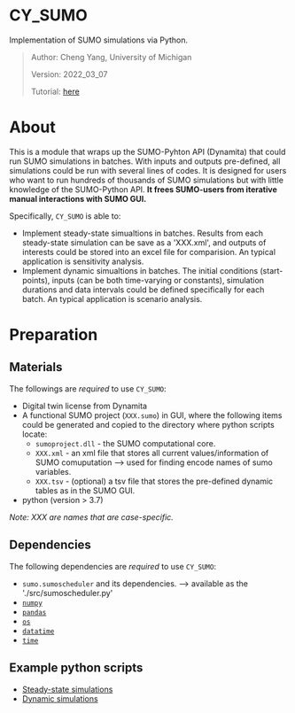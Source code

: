 # CY_SUMO
 Implementation of SUMO simulations via Python. 
 > Author: Cheng Yang, University of Michigan 
 > 
 > Version: 2022_03_07
 >
 > Tutorial: [here](https://github.com/ChengYangUmich/CY_SUMO/blob/main/Tutorial.md) 
# About 
This is a module that wraps up the SUMO-Pyhton API (Dynamita) that could run SUMO simulations in batches. With inputs and outputs pre-defined, all simulations could be run with several lines of codes. It is designed for users who want to run hundreds of thousands of SUMO simulations but with little knowledge of the SUMO-Python API. **It frees SUMO-users from iterative manual interactions with SUMO GUI.**

Specifically, `CY_SUMO` is able to:
- Implement steady-state simualtions in batches. Results from each steady-state simulation can be save as a 'XXX.xml', and outputs of interests could be stored into an excel file for comparision. An typical application is sensitivity analysis.    
- Implement dynamic simualtions in batches. The initial conditions (start-points), inputs (can be both time-varying or constants), simulation durations and data intervals could be defined specifically for each batch. An typical application is scenario analysis.     

# Preparation
## Materials
The followings are *required* to use `CY_SUMO`:
- Digital twin license from Dynamita 
- A functional SUMO project (`XXX.sumo`) in GUI, where the following items could be generated and copied to the directory where python scripts locate: 
    - `sumoproject.dll` - the SUMO computational core.
    -  `XXX.xml` - an xml file that stores all current values/information of SUMO comuputation --> used for finding encode names of sumo variables. 
    -  `XXX.tsv` - (optional) a tsv file that stores the pre-defined dynamic tables as in the SUMO GUI.
- python (version > 3.7) 

*Note: XXX are names that are case-specific.*
## Dependencies
The following dependencies are *required* to use `CY_SUMO`:
- `sumo.sumoscheduler` and its dependencies.  --> available as the './src/sumoscheduler.py'
- [`numpy`](https://numpy.org/doc/stable/user/index.html)
- [`pandas`](https://pandas.pydata.org/)
- [`os`](https://docs.python.org/3/library/os.html)
- [`datatime`](https://docs.python.org/3/library/datetime.html) 
- [`time`](https://docs.python.org/3/library/time.html) 

## Example python scripts 
- [Steady-state simulations](https://github.com/ChengYangUmich/CY_SUMO/blob/main/examples/steadyStateSimulation.py)
- [Dynamic simulations](https://github.com/ChengYangUmich/CY_SUMO/blob/main/examples/dynamicSimulation.py) 
